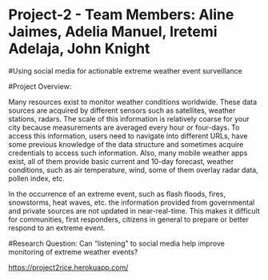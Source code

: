 # Project-2 - Team Members: Aline Jaimes, Adelia Manuel, Iretemi Adelaja, John Knight

#Using social media for actionable extreme weather event surveillance

#Project Overview:

Many resources exist to monitor weather conditions worldwide. These data sources are
acquired by different sensors such as satellites, weather stations, radars. The scale of
this information is relatively coarse for your city because measurements are averaged
every hour or four-days. To access this information, users need to navigate into different
URLs, have some previous knowledge of the data structure and sometimes acquire
credentials to access such information. Also, many mobile weather apps exist, all of
them provide basic current and 10-day forecast, weather conditions, such as air
temperature, wind, some of them overlay radar data, pollen index, etc.

In the occurrence of an extreme event, such as flash floods, fires, snowstorms, heat
waves, etc. the information provided from governmental and private sources are not
updated in near-real-time. This makes it difficult for communities, first responders,
citizens in general to prepare or better respond to an extreme event.

#Research Question: Can “listening” to social media help improve monitoring of
extreme weather events?

https://project2rice.herokuapp.com/
